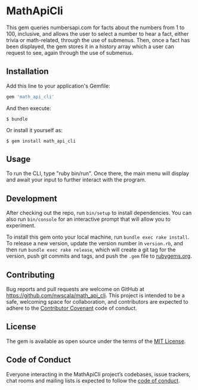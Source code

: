 # MathApiCli

This gem queries numbersapi.com for facts about the numbers from 1 to 100, inclusive, and allows the user to select a number to hear a fact, either trivia or math-related, through the use of submenus. Then, once a fact has been displayed, the gem stores it in a history array which a user can request to see, again through the use of submenus.

## Installation

Add this line to your application's Gemfile:

```ruby
gem 'math_api_cli'
```

And then execute:

    $ bundle

Or install it yourself as:

    $ gem install math_api_cli

## Usage

To run the CLI, type "ruby bin/run".
Once there, the main menu will display and await your input to further interact with the program.

## Development

After checking out the repo, run `bin/setup` to install dependencies. You can also run `bin/console` for an interactive prompt that will allow you to experiment.

To install this gem onto your local machine, run `bundle exec rake install`. To release a new version, update the version number in `version.rb`, and then run `bundle exec rake release`, which will create a git tag for the version, push git commits and tags, and push the `.gem` file to [rubygems.org](https://rubygems.org).

## Contributing

Bug reports and pull requests are welcome on GitHub at https://github.com/nwscala/math_api_cli. This project is intended to be a safe, welcoming space for collaboration, and contributors are expected to adhere to the [Contributor Covenant](http://contributor-covenant.org) code of conduct.

## License

The gem is available as open source under the terms of the [MIT License](https://opensource.org/licenses/MIT).

## Code of Conduct

Everyone interacting in the MathApiCli project’s codebases, issue trackers, chat rooms and mailing lists is expected to follow the [code of conduct](https://github.com/[USERNAME]/math_api_cli/blob/master/CODE_OF_CONDUCT.md).
